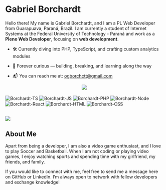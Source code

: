 # Gabriel Borchardt  

Hello there! My name is Gabriel Borchardt, and I am a PL Web Developer from Guarapuava, Paraná, Brazil. I am currently a student of Internet Systems at the Federal University of Technology - Paraná and work as a **Pleno Web Developer**, focusing on **web development**.

- 🛠️ Currently diving into PHP, TypeScript, and crafting custom analytics modules

- 🚀 Forever curious — building, breaking, and learning along the way

- 📬 You can reach me at: ogborchctt@gmail.com

<div align="center" style="display: flex; justify-content: center; gap: 10px;">
  <img src="https://github-readme-stats.vercel.app/api/top-langs/?username=borchardttt&layout=compact&langs_count=8&theme=dracula"/>
</div>

<div style="display: inline_block"><br>
  <img align="center" alt="Borchardt-TS" src="https://img.shields.io/badge/TypeScript-007ACC?style=for-the-badge&logo=typescript&logoColor=white">
  <img align="center" alt="Borchardt-JS" src="https://img.shields.io/badge/JavaScript-F7DF1E?style=for-the-badge&logo=javascript&logoColor=black">
  <img align="center" alt="Borchardt-PHP" src="https://img.shields.io/badge/PHP-777BB4?style=for-the-badge&logo=php&logoColor=white">
  <img align="center" alt="Borchardt-Node" src="https://img.shields.io/badge/Node.js-43853D?style=for-the-badge&logo=node.js&logoColor=white">
  <img align="center" alt="Borchardt-React" src="https://img.shields.io/badge/React-20232A?style=for-the-badge&logo=react&logoColor=61DAFB">
  <img align="center" alt="Borchardt-HTML" src="https://img.shields.io/badge/HTML5-E34F26?style=for-the-badge&logo=html5&logoColor=white">
  <img align="center" alt="Borchardt-CSS" src="https://img.shields.io/badge/CSS3-1572B6?style=for-the-badge&logo=css3&logoColor=white">
</div>

##

<div>
  <a href="https://www.linkedin.com/in/gabriel-borchardt-17150624a/" target="_blank">
    <img src="https://img.shields.io/badge/-LinkedIn-%230077B5?style=for-the-badge&logo=linkedin&logoColor=white" target="_blank">
  </a>
</div>

## About Me  
Apart from being a developer, I am also a video game enthusiast, and I love to play Soccer and Basketball. When I am not coding or playing video games, I enjoy watching sports and spending time with my girlfriend, my friends, and family.  

If you would like to connect with me, feel free to send me a message here on GitHub or LinkedIn. I’m always open to network with fellow developers and exchange knowledge!
